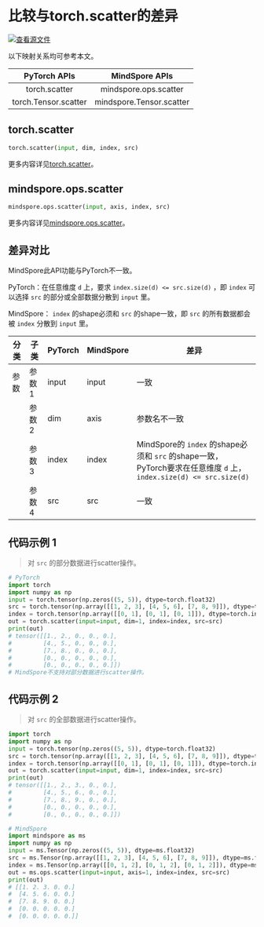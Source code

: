 # 比较与torch.scatter的差异

[![查看源文件](https://mindspore-website.obs.cn-north-4.myhuaweicloud.com/website-images/r2.0/resource/_static/logo_source.png)](https://gitee.com/mindspore/docs/blob/r2.0/docs/mindspore/source_zh_cn/note/api_mapping/pytorch_diff/scatter.md)

以下映射关系均可参考本文。

|     PyTorch APIs      |      MindSpore APIs       |
| :-------------------: | :-----------------------: |
|   torch.scatter    |   mindspore.ops.scatter    |
|    torch.Tensor.scatter   |  mindspore.Tensor.scatter   |

## torch.scatter

```python
torch.scatter(input, dim, index, src)
```

更多内容详见[torch.scatter](https://pytorch.org/docs/1.8.1/generated/torch.scatter.html)。

## mindspore.ops.scatter

```python
mindspore.ops.scatter(input, axis, index, src)
```

更多内容详见[mindspore.ops.scatter](https://www.mindspore.cn/docs/zh-CN/r2.0/api_python/ops/mindspore.ops.scatter.html)。

## 差异对比

MindSpore此API功能与PyTorch不一致。

PyTorch：在任意维度 `d` 上，要求 `index.size(d) <= src.size(d)` ，即 `index` 可以选择 `src` 的部分或全部数据分散到 `input` 里。

MindSpore： `index` 的shape必须和 `src` 的shape一致，即 `src` 的所有数据都会被 `index` 分散到 `input` 里。

| 分类       | 子类         | PyTorch      | MindSpore      | 差异          |
| ---------- | ------------ | ------------ | ---------      | ------------- |
| 参数       | 参数 1       | input         | input         | 一致           |
|            | 参数 2       | dim           | axis          | 参数名不一致 |
|            | 参数 3       | index         | index         | MindSpore的 `index` 的shape必须和 `src` 的shape一致，PyTorch要求在任意维度 `d` 上， `index.size(d) <= src.size(d)` |
|            | 参数 4       | src           | src           | 一致           |

## 代码示例 1

> 对 `src` 的部分数据进行scatter操作。

```python
# PyTorch
import torch
import numpy as np
input = torch.tensor(np.zeros((5, 5)), dtype=torch.float32)
src = torch.tensor(np.array([[1, 2, 3], [4, 5, 6], [7, 8, 9]]), dtype=torch.float32)
index = torch.tensor(np.array([[0, 1], [0, 1], [0, 1]]), dtype=torch.int64)
out = torch.scatter(input=input, dim=1, index=index, src=src)
print(out)
# tensor([[1., 2., 0., 0., 0.],
#         [4., 5., 0., 0., 0.],
#         [7., 8., 0., 0., 0.],
#         [0., 0., 0., 0., 0.],
#         [0., 0., 0., 0., 0.]])
# MindSpore不支持对部分数据进行scatter操作。
```

## 代码示例 2

> 对 `src` 的全部数据进行scatter操作。

```python
import torch
import numpy as np
input = torch.tensor(np.zeros((5, 5)), dtype=torch.float32)
src = torch.tensor(np.array([[1, 2, 3], [4, 5, 6], [7, 8, 9]]), dtype=torch.float32)
index = torch.tensor(np.array([[0, 1], [0, 1], [0, 1]]), dtype=torch.int64)
out = torch.scatter(input=input, dim=1, index=index, src=src)
print(out)
# tensor([[1., 2., 3., 0., 0.],
#         [4., 5., 6., 0., 0.],
#         [7., 8., 9., 0., 0.],
#         [0., 0., 0., 0., 0.],
#         [0., 0., 0., 0., 0.]])

# MindSpore
import mindspore as ms
import numpy as np
input = ms.Tensor(np.zeros((5, 5)), dtype=ms.float32)
src = ms.Tensor(np.array([[1, 2, 3], [4, 5, 6], [7, 8, 9]]), dtype=ms.float32)
index = ms.Tensor(np.array([[0, 1, 2], [0, 1, 2], [0, 1, 2]]), dtype=ms.int64)
out = ms.ops.scatter(input=input, axis=1, index=index, src=src)
print(out)
# [[1. 2. 3. 0. 0.]
#  [4. 5. 6. 0. 0.]
#  [7. 8. 9. 0. 0.]
#  [0. 0. 0. 0. 0.]
#  [0. 0. 0. 0. 0.]]
```
